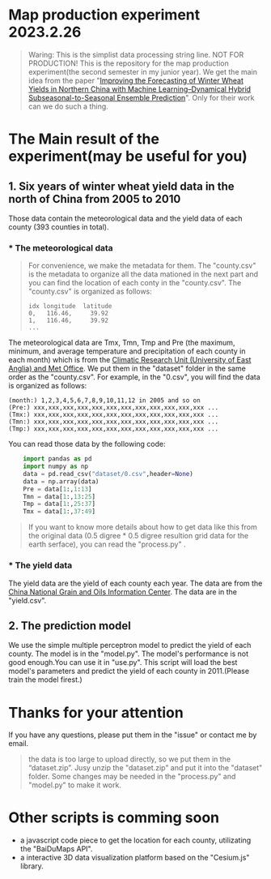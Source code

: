 # Map production experiment 2023.2.26
> Waring: This is the simplist data processing string line. NOT FOR PRODUCTION!
This is the repository for the map production experiment(the second semester in my junior year). We get the main idea from the paper "[Improving the Forecasting of Winter Wheat Yields in Northern China with Machine Learning–Dynamical Hybrid Subseasonal-to-Seasonal Ensemble Prediction](https://doi.org/10.3390/)". Only for their work can we do such a thing.
# The Main result of the experiment(may be useful for you)
## 1. Six years of winter wheat yield data in the north of China from 2005 to 2010
Those data contain the meteorological data and the yield data of each county (393 counties in total). 
### * The meteorological data

> For convenience, we make the metadata for them. The "county.csv" is the metadata to organize all the data mationed in the next part and you can find the location of each conty in the "county.csv". The "county.csv" is organized as follows:
> ```
> idx longitude  latitude
> 0,   116.46,     39.92
> 1,   116.46,     39.92
> ...
> ```
The meteorological data are Tmx, Tmn, Tmp and Pre (the maximum, minimum, and average temperature and precipitation of each county in each month) which is from the [Climatic Research Unit (University of East Anglia) and Met Office](https://crudata.uea.ac.uk/cru/data/hrg/cru_ts_4.06/). We put them in the "dataset" folder in the same order as the "county.csv". For example, in the "0.csv", you will find the data is organized as follows:
```
(month:) 1,2,3,4,5,6,7,8,9,10,11,12 in 2005 and so on
(Pre:) xxx,xxx,xxx,xxx,xxx,xxx,xxx,xxx,xxx,xxx,xxx,xxx ...
(Tmx:) xxx,xxx,xxx,xxx,xxx,xxx,xxx,xxx,xxx,xxx,xxx,xxx ...
(Tmn:) xxx,xxx,xxx,xxx,xxx,xxx,xxx,xxx,xxx,xxx,xxx,xxx ...
(Tmp:) xxx,xxx,xxx,xxx,xxx,xxx,xxx,xxx,xxx,xxx,xxx,xxx ...
```
You can read those data by the following code:
```python
    import pandas as pd
    import numpy as np
    data = pd.read_csv("dataset/0.csv",header=None)
    data = np.array(data)
    Pre = data[1:,1:13]
    Tmn = data[1:,13:25]
    Tmp = data[1:,25:37]
    Tmx = data[1:,37:49]
```
> If you want to know more details about how to get data like this from the original data (0.5 digree * 0.5 digree resultion grid data for the earth serface), you can read the "process.py" .

### * The yield data
The yield data are the yield of each county each year. The data are from the [China National Grain and Oils Information Center](http://www.cngoc.org.cn/). The data are in the "yield.csv".


## 2. The prediction model
We use the simple multiple perceptron model to predict the yield of each county. The model is in the "model.py". The model's performance is not good enough.You can use it in "use.py". This script will load the best model's parameters and predict the yield of each county in 2011.(Please train the model firest.)
# Thanks for your attention
If you have any questions, please put them in the "issue" or contact me by email.
> the data is too large to upload directly, so we put them in the “dataset.zip”. Jusy unzip the "dataset.zip" and put it into the "dataset" folder. Some changes may be needed in the "process.py" and "model.py" to make it work. 

# Other scripts is comming soon
* a javascript code piece to get the location for each county, utilizating the "BaiDuMaps API".
* a interactive 3D data visualization platform based on the "Cesium.js" library.
 
